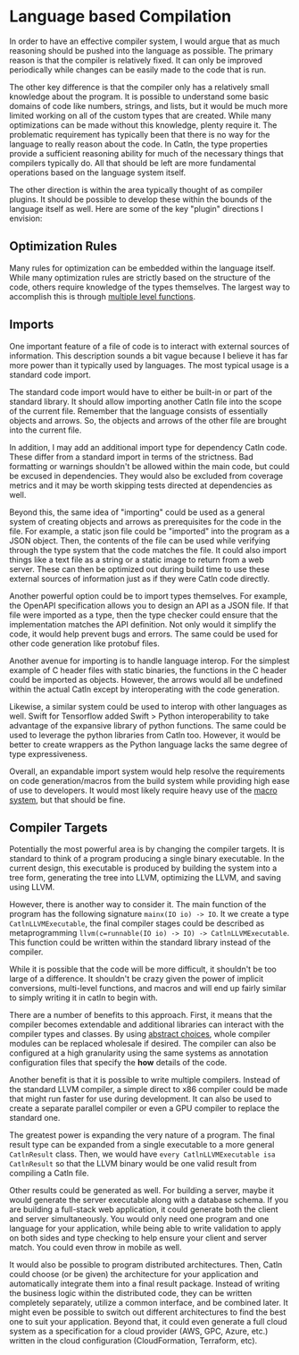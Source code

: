 # Language based Compilation

In order to have an effective compiler system, I would argue that as much reasoning should be pushed into the language as possible. The primary reason is that the compiler is relatively fixed. It can only be improved periodically while changes can be easily made to the code that is run.

The other key difference is that the compiler only has a relatively small knowledge about the program. It is possible to understand some basic domains of code like numbers, strings, and lists, but it would be much more limited working on all of the custom types that are created. While many optimizations can be made without this knowledge, plenty require it. The problematic requirement has typically been that there is no way for the language to really reason about the code. In Catln, the type properties provide a sufficient reasoning ability for much of the necessary things that compilers typically do. All that should be left are more fundamental operations based on the language system itself.

The other direction is within the area typically thought of as compiler plugins. It should be possible to develop these within the bounds of the language itself as well. Here are some of the key "plugin" directions I envision:

## Optimization Rules

Many rules for optimization can be embedded within the language itself. While many optimization rules are strictly based on the structure of the code, others require knowledge of the types themselves. The largest way to accomplish this is through [multiple level functions](basics.md).

## Imports

One important feature of a file of code is to interact with external sources of information. This description sounds a bit vague because I believe it has far more power than it typically used by languages. The most typical usage is a standard code import.

The standard code import would have to either be built-in or part of the standard library. It should allow importing another Catln file into the scope of the current file. Remember that the language consists of essentially objects and arrows. So, the objects and arrows of the other file are brought into the current file.

In addition, I may add an additional import type for dependency Catln code. These differ from a standard import in terms of the strictness. Bad formatting or warnings shouldn't be allowed within the main code, but could be excused in dependencies. They would also be excluded from coverage metrics and it may be worth skipping tests directed at dependencies as well.

Beyond this, the same idea of "importing" could be used as a general system of creating objects and arrows as prerequisites for the code in the file. For example, a static json file could be "imported" into the program as a JSON object. Then, the contents of the file can be used while verifying through the type system that the code matches the file. It could also import things like a text file as a string or a static image to return from a web server. These can then be optimized out during build time to use these external sources of information just as if they were Catln code directly.

Another powerful option could be to import types themselves. For example, the OpenAPI specification allows you to design an API as a JSON file. If that file were imported as a type, then the type checker could ensure that the implementation matches the API definition. Not only would it simplify the code, it would help prevent bugs and errors. The same could be used for other code generation like protobuf files.

Another avenue for importing is to handle language interop. For the simplest example of C header files with static binaries, the functions in the C header could be imported as objects. However, the arrows would all be undefined within the actual Catln except by interoperating with the code generation.

Likewise, a similar system could be used to interop with other languages as well. Swift for Tensorflow added Swift > Python interoperability to take advantage of the expansive library of python functions. The same could be used to leverage the python libraries from Catln too. However, it would be better to create wrappers as the Python language lacks the same degree of type expressiveness.

Overall, an expandable import system would help resolve the requirements on code generation/macros from the build system while providing high ease of use to developers. It would most likely require heavy use of the [macro system](macros.md), but that should be fine.

## Compiler Targets

Potentially the most powerful area is by changing the compiler targets. It is standard to think of a program producing a single binary executable. In the current design, this executable is produced by building the system into a tree form, generating the tree into LLVM, optimizing the LLVM, and saving using LLVM.

However, there is another way to consider it. The main function of the program has the following signature `mainx(IO io) -> IO`. It we create a type `CatlnLLVMExecutable`, the final compiler stages could be described as metaprogramming `llvm(c=runnable(IO io) -> IO) -> CatlnLLVMExecutable`. This function could be written within the standard library instead of the compiler.

While it is possible that the code will be more difficult, it shouldn't be too large of a difference. It shouldn't be crazy given the power of implicit conversions, multi-level functions, and macros and will end up fairly similar to simply writing it in catln to begin with.

There are a number of benefits to this approach. First, it means that the compiler becomes extendable and additional libraries can interact with the compiler types and classes. By using [abstract choices](choice.md), whole compiler modules can be replaced wholesale if desired. The compiler can also be configured at a high granularity using the same systems as annotation configuration files that specify the **how** details of the code.

Another benefit is that it is possible to write multiple compilers. Instead of the standard LLVM compiler, a simple direct to x86 compiler could be made that might run faster for use during development. It can also be used to create a separate parallel compiler or even a GPU compiler to replace the standard one.

The greatest power is expanding the very nature of a program. The final result type can be expanded from a single executable to a more general `CatlnResult` class. Then, we would have `every CatlnLLVMExecutable isa CatlnResult` so that the LLVM binary would be one valid result from compiling a Catln file.

Other results could be generated as well. For building a server, maybe it would generate the server executable along with a database schema. If you are building a full-stack web application, it could generate both the client and server simultaneously. You would only need one program and one language for your application, while being able to write validation to apply on both sides and type checking to help ensure your client and server match. You could even throw in mobile as well.

It would also be possible to program distributed architectures. Then, Catln could choose (or be given) the architecture for your application and automatically integrate them into a final result package. Instead of writing the business logic within the distributed code, they can be written completely separately, utilize a common interface, and be combined later. It might even be possible to switch out different architectures to find the best one to suit your application. Beyond that, it could even generate a full cloud system as a specification for a cloud provider (AWS, GPC, Azure, etc.) written in the cloud configuration (CloudFormation, Terraform, etc).
